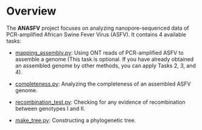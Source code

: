 
# Overview
The **ANASFV** project focuses on analyzing nanopore-sequenced data of PCR-amplified African Swine Fever Virus (ASFV). It contains 4 available tasks:

- [mapping_assembly.py](assembly): Using ONT reads of PCR-amplified ASFV to assemble a genome (This task is optional. If you have already obtained an assembled genome by other methods, you can apply Tasks 2, 3, and 4).

- [completeness.py](completeness): Analyzing the completeness of an assembled ASFV genome.

- [recombination_test.py](recombination): Checking for any evidence of recombination between genotypes I and II.

- [make_tree.py](tree): Constructing a phylogenetic tree.










